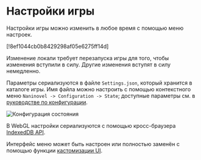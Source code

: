 # Настройки игры
 
Настройки игры можно изменить в любое время с помощью меню настроек.

[!8ef1044cb0b8429298af05e6275ff14d]

Изменение локали требует перезапуска игры для того, чтобы изменения вступили в силу. Другие изменения вступят в силу немедленно.

Параметры сериализуются в файле `Settings.json`, который хранится в каталоге игры. Имя файла можно настроить с помощью контекстного меню `Naninovel -> Configuration -> State`; доступные параметры см. в [руководстве по конфигурации](/ru/guide/configuration.md#state).

![Конфигурация состояния](https://i.gyazo.com/606bb86f6cac2cc2275ca8912f2e6d17.png)

В WebGL настройки сериализуются с помощью кросс-браузера [IndexedDB API](https://en.wikipedia.org/wiki/Indexed_Database_API).

Интерфейс меню может быть настроен или полностью заменён с помощью функции [кастомизации UI](/ru/guide/user-interface.md#ui-customization).